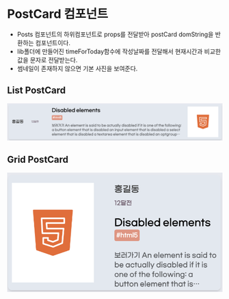 # PostCard 컴포넌트

- Posts 컴포넌트의 하위컴포넌트로 props를 전달받아 postCard domString을 반환하는 컴포넌트이다.
- lib폴더에 만들어진 timeForToday함수에 작성날짜를 전달해서 현재시간과 비교한 값을 문자로 전달받는다.
- 썸네일이 존재하지 않으면 기본 사진을 보여준다.

## List PostCard

![listPostCard](../assets/components/listPostCard.png)

## Grid PostCard

![gridPostCard](../assets/components/gridPostCard.png)
